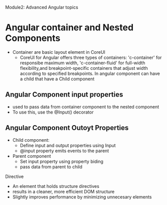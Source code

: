 Module2: Advanced Angular topics

# Angular container and Nested Components

- Container are basic layout element in CoreUI
	+ CoreUI for Angular offers three types of containers: 'c-container' for responsibe maximum width, 'c-container-fluid' for full-width flexibility,and breakpoint-specific containers that adjust width according to specified breakpoints.
In angular component can have a child that have a Child component

## Angular Component input properties
- used to pass data from container component to the nested component
- To use this, use the @Input() decorator

## Angular Component Outoyt Properties
- Child component:
	+ Define input and output properties using Input
	+ @input property emits events to the parent
- Parent component
	+ Set input property using property biding
	+ pass data from parent to child

<ng-container> Directive
- An element that holds structure directives
- results in a cleaner, more efficient DOM structure
- Slightly improves performance by minimizing unnecesary elements
